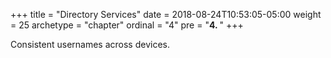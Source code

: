 +++
title = "Directory Services"
date = 2018-08-24T10:53:05-05:00
weight = 25
archetype = "chapter"
ordinal = "4"
pre = "<b>4. </b>"
+++


Consistent usernames across devices.

